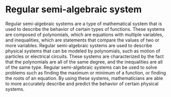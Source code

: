 # Regular semi-algebraic system

Regular semi-algebraic systems are a type of mathematical system that is used to describe the behavior of certain types of functions. These systems are composed of polynomials, which are equations with multiple variables, and inequalities, which are statements that compare the values of two or more variables. Regular semi-algebraic systems are used to describe physical systems that can be modeled by polynomials, such as motion of particles or electrical circuits. These systems are characterized by the fact that the polynomials are all of the same degree, and the inequalities are all of the same type. Regular semi-algebraic systems can be used to solve problems such as finding the maximum or minimum of a function, or finding the roots of an equation. By using these systems, mathematicians are able to more accurately describe and predict the behavior of certain physical systems.
